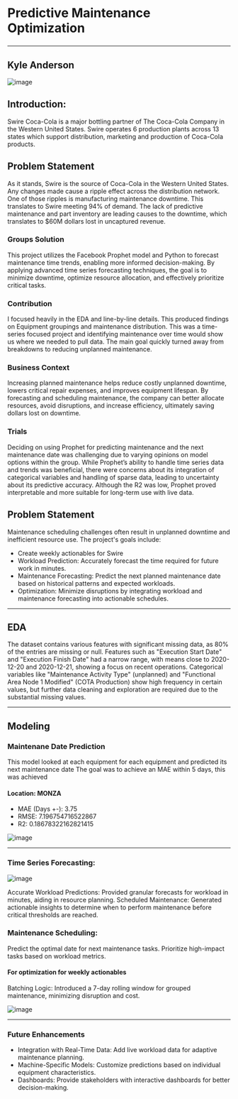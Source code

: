 # Predictive Maintenance Optimization
### 
---
Kyle Anderson
---


![image](https://github.com/user-attachments/assets/795701a7-b73b-4485-8d2c-cb51adb0ad32)


## Introduction: 

Swire Coca-Cola is a major bottling partner of The Coca-Cola Company in the Western United States. Swire operates 6 production plants across 13 states which support distribution, marketing and production of Coca-Cola products. 


## Problem Statement
As it stands, Swire is the source of Coca-Cola in the Western United States. Any changes made cause a ripple effect across the distribution network. One of those ripples is manufacturing maintenance downtime. This translates to Swire meeting 94% of demand. The lack of predictive maintenance and part inventory are leading causes to the downtime, which translates to $60M dollars lost in uncaptured revenue.  

### Groups Solution
This project utilizes the Facebook Prophet model and Python to forecast maintenance time trends, enabling more informed decision-making. By applying advanced time series forecasting techniques, the goal is to minimize downtime, optimize resource allocation, and effectively prioritize critical tasks.

### Contribution
I focused heavily in the EDA and line-by-line details. This produced findings on Equipment groupings and maintenance distribution. This was a time-series focused project and identifying maintenance over time would show us where we needed to pull data. The main goal quickly turned away from breakdowns to reducing unplanned maintenance.

### Business Context
Increasing planned maintenance helps reduce costly unplanned downtime, lowers critical repair expenses, and improves equipment lifespan. By forecasting and scheduling maintenance, the company can better allocate resources, avoid disruptions, and increase efficiency, ultimately saving dollars lost on downtime.

### Trials
Deciding on using Prophet for predicting maintenance and the next maintenance date was challenging due to varying opinions on model options within the group. While Prophet’s ability to handle time series data and trends was beneficial, there were concerns about its integration of categorical variables and handling of sparse data, leading to uncertainty about its predictive accuracy. Although the R2 was low, Prophet proved interpretable and more suitable for long-term use with live data.


















## Problem Statement

Maintenance scheduling challenges often result in unplanned downtime and inefficient resource use. The project's goals include:

* Create weekly actionables for Swire
* Workload Prediction: Accurately forecast the time required for future work in minutes.
* Maintenance Forecasting: Predict the next planned maintenance date based on historical patterns and expected workloads.
* Optimization: Minimize disruptions by integrating workload and maintenance forecasting into actionable schedules.

---

## EDA
The dataset contains various features with significant missing data, as 80% of the entries are missing or null. Features such as "Execution Start Date" and "Execution Finish Date" had a narrow range, with means close to 2020-12-20 and 2020-12-21, showing a focus on recent operations. Categorical variables like "Maintenance Activity Type" (unplanned) and "Functional Area Node 1 Modified" (COTA Production) show high frequency in certain values, but further data cleaning and exploration are required due to the substantial missing values.

---

## Modeling

### Maintenane Date Prediction
This model looked at each equipment for each equipment and predicted its next maintenance date
The goal was to achieve an MAE within 5 days, this was achieved

#### Location: MONZA
* MAE (Days +-): 3.75
* RMSE: 7.196754716522867
* R2: 0.18678322162821415


![image](https://github.com/user-attachments/assets/cd0f1556-4508-4ede-a248-4dfdd415e33c)


---

### Time Series Forecasting:

![image](https://github.com/user-attachments/assets/4c18c383-1d6d-45a2-8cc7-2537fc38c7d2)

Accurate Workload Predictions: Provided granular forecasts for workload in minutes, aiding in resource planning.
Scheduled Maintenance: Generated actionable insights to determine when to perform maintenance before critical thresholds are reached.

### Maintenance Scheduling:
Predict the optimal date for next maintenance tasks.
Prioritize high-impact tasks based on workload metrics.


#### For optimization for weekly actionables
Batching Logic: Introduced a 7-day rolling window for grouped maintenance, minimizing disruption and cost.

![image](https://github.com/user-attachments/assets/acbb6401-6bad-43f4-8919-afd3ee477cad)

---

### Future Enhancements
* Integration with Real-Time Data: Add live workload data for adaptive maintenance planning.
* Machine-Specific Models: Customize predictions based on individual equipment characteristics.
* Dashboards: Provide stakeholders with interactive dashboards for better decision-making.







